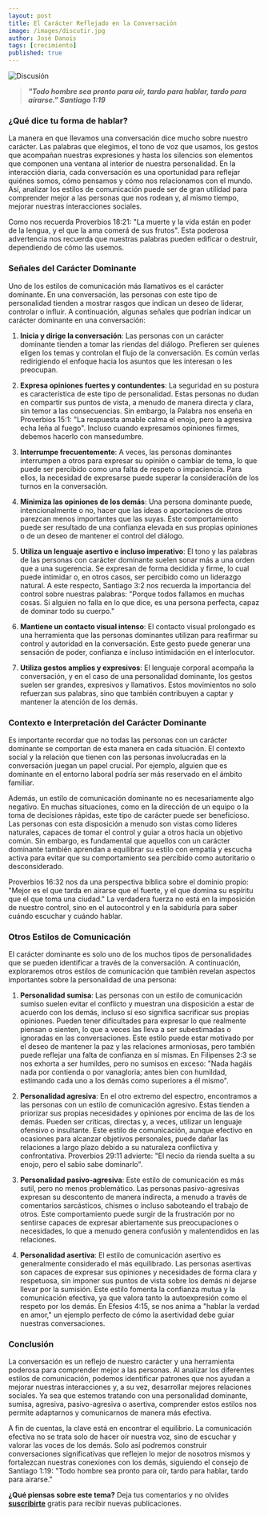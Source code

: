 ```yaml
---
layout: post
title: El Carácter Reflejado en la Conversación
image: /images/discutir.jpg
author: José Danois
tags: [crecimiento]
published: true
---
```

![Discusión](/images/discutir.jpg)
>***"Todo hombre sea pronto para oír, tardo para hablar, tardo para airarse." Santiago 1:19***

### ¿Qué dice tu forma de hablar? 

La manera en que llevamos una conversación dice mucho sobre nuestro carácter. Las palabras que elegimos, el tono de voz que usamos, los gestos que acompañan nuestras expresiones y hasta los silencios son elementos que componen una ventana al interior de nuestra personalidad. En la interacción diaria, cada conversación es una oportunidad para reflejar quiénes somos, cómo pensamos y cómo nos relacionamos con el mundo. Así, analizar los estilos de comunicación puede ser de gran utilidad para comprender mejor a las personas que nos rodean y, al mismo tiempo, mejorar nuestras interacciones sociales.

Como nos recuerda Proverbios 18:21: "La muerte y la vida están en poder de la lengua, y el que la ama comerá de sus frutos". Esta poderosa advertencia nos recuerda que nuestras palabras pueden edificar o destruir, dependiendo de cómo las usemos.

### Señales del Carácter Dominante

Uno de los estilos de comunicación más llamativos es el carácter dominante. En una conversación, las personas con este tipo de personalidad tienden a mostrar rasgos que indican un deseo de liderar, controlar o influir. A continuación, algunas señales que podrían indicar un carácter dominante en una conversación:

1.  **Inicia y dirige la conversación**: Las personas con un carácter dominante tienden a tomar las riendas del diálogo. Prefieren ser quienes eligen los temas y controlan el flujo de la conversación. Es común verlas redirigiendo el enfoque hacia los asuntos que les interesan o les preocupan.
    
2.  **Expresa opiniones fuertes y contundentes**: La seguridad en su postura es característica de este tipo de personalidad. Estas personas no dudan en compartir sus puntos de vista, a menudo de manera directa y clara, sin temor a las consecuencias. Sin embargo, la Palabra nos enseña en Proverbios 15:1: "La respuesta amable calma el enojo, pero la agresiva echa leña al fuego". Incluso cuando expresamos opiniones firmes, debemos hacerlo con mansedumbre.
    
3.  **Interrumpe frecuentemente**: A veces, las personas dominantes interrumpen a otros para expresar su opinión o cambiar de tema, lo que puede ser percibido como una falta de respeto o impaciencia. Para ellos, la necesidad de expresarse puede superar la consideración de los turnos en la conversación.
    
4.  **Minimiza las opiniones de los demás**: Una persona dominante puede, intencionalmente o no, hacer que las ideas o aportaciones de otros parezcan menos importantes que las suyas. Este comportamiento puede ser resultado de una confianza elevada en sus propias opiniones o de un deseo de mantener el control del diálogo.
    
5.  **Utiliza un lenguaje asertivo e incluso imperativo**: El tono y las palabras de las personas con carácter dominante suelen sonar más a una orden que a una sugerencia. Se expresan de forma decidida y firme, lo cual puede intimidar o, en otros casos, ser percibido como un liderazgo natural. A este respecto, Santiago 3:2 nos recuerda la importancia del control sobre nuestras palabras: "Porque todos fallamos en muchas cosas. Si alguien no falla en lo que dice, es una persona perfecta, capaz de dominar todo su cuerpo."
    
6.  **Mantiene un contacto visual intenso**: El contacto visual prolongado es una herramienta que las personas dominantes utilizan para reafirmar su control y autoridad en la conversación. Este gesto puede generar una sensación de poder, confianza e incluso intimidación en el interlocutor.
    
7.  **Utiliza gestos amplios y expresivos**: El lenguaje corporal acompaña la conversación, y en el caso de una personalidad dominante, los gestos suelen ser grandes, expresivos y llamativos. Estos movimientos no solo refuerzan sus palabras, sino que también contribuyen a captar y mantener la atención de los demás.
    

### Contexto e Interpretación del Carácter Dominante

Es importante recordar que no todas las personas con un carácter dominante se comportan de esta manera en cada situación. El contexto social y la relación que tienen con las personas involucradas en la conversación juegan un papel crucial. Por ejemplo, alguien que es dominante en el entorno laboral podría ser más reservado en el ámbito familiar.

Además, un estilo de comunicación dominante no es necesariamente algo negativo. En muchas situaciones, como en la dirección de un equipo o la toma de decisiones rápidas, este tipo de carácter puede ser beneficioso. Las personas con esta disposición a menudo son vistas como líderes naturales, capaces de tomar el control y guiar a otros hacia un objetivo común. Sin embargo, es fundamental que aquellos con un carácter dominante también aprendan a equilibrar su estilo con empatía y escucha activa para evitar que su comportamiento sea percibido como autoritario o desconsiderado.

Proverbios 16:32 nos da una perspectiva bíblica sobre el dominio propio: "Mejor es el que tarda en airarse que el fuerte, y el que domina su espíritu que el que toma una ciudad." La verdadera fuerza no está en la imposición de nuestro control, sino en el autocontrol y en la sabiduría para saber cuándo escuchar y cuándo hablar.

### Otros Estilos de Comunicación

El carácter dominante es solo uno de los muchos tipos de personalidades que se pueden identificar a través de la conversación. A continuación, exploraremos otros estilos de comunicación que también revelan aspectos importantes sobre la personalidad de una persona:

1.  **Personalidad sumisa**: Las personas con un estilo de comunicación sumiso suelen evitar el conflicto y muestran una disposición a estar de acuerdo con los demás, incluso si eso significa sacrificar sus propias opiniones. Pueden tener dificultades para expresar lo que realmente piensan o sienten, lo que a veces las lleva a ser subestimadas o ignoradas en las conversaciones. Este estilo puede estar motivado por el deseo de mantener la paz y las relaciones armoniosas, pero también puede reflejar una falta de confianza en sí mismas. En Filipenses 2:3 se nos exhorta a ser humildes, pero no sumisos en exceso: "Nada hagáis nada por contienda o por vanagloria; antes bien con humildad, estimando cada uno a los demás como superiores a él mismo".
    
2.  **Personalidad agresiva**: En el otro extremo del espectro, encontramos a las personas con un estilo de comunicación agresivo. Estas tienden a priorizar sus propias necesidades y opiniones por encima de las de los demás. Pueden ser críticas, directas y, a veces, utilizar un lenguaje ofensivo o insultante. Este estilo de comunicación, aunque efectivo en ocasiones para alcanzar objetivos personales, puede dañar las relaciones a largo plazo debido a su naturaleza conflictiva y confrontativa. Proverbios 29:11 advierte: "El necio da rienda suelta a su enojo, pero el sabio sabe dominarlo".
    
3.  **Personalidad pasivo-agresiva**: Este estilo de comunicación es más sutil, pero no menos problemático. Las personas pasivo-agresivas expresan su descontento de manera indirecta, a menudo a través de comentarios sarcásticos, chismes o incluso saboteando el trabajo de otros. Este comportamiento puede surgir de la frustración por no sentirse capaces de expresar abiertamente sus preocupaciones o necesidades, lo que a menudo genera confusión y malentendidos en las relaciones.
    
4.  **Personalidad asertiva**: El estilo de comunicación asertivo es generalmente considerado el más equilibrado. Las personas asertivas son capaces de expresar sus opiniones y necesidades de forma clara y respetuosa, sin imponer sus puntos de vista sobre los demás ni dejarse llevar por la sumisión. Este estilo fomenta la confianza mutua y la comunicación efectiva, ya que valora tanto la autoexpresión como el respeto por los demás. En Efesios 4:15, se nos anima a "hablar la verdad en amor," un ejemplo perfecto de cómo la asertividad debe guiar nuestras conversaciones.
    

### Conclusión

La conversación es un reflejo de nuestro carácter y una herramienta poderosa para comprender mejor a las personas. Al analizar los diferentes estilos de comunicación, podemos identificar patrones que nos ayudan a mejorar nuestras interacciones y, a su vez, desarrollar mejores relaciones sociales. Ya sea que estemos tratando con una personalidad dominante, sumisa, agresiva, pasivo-agresiva o asertiva, comprender estos estilos nos permite adaptarnos y comunicarnos de manera más efectiva.

A fin de cuentas, la clave está en encontrar el equilibrio. La comunicación efectiva no se trata solo de hacer oír nuestra voz, sino de escuchar y valorar las voces de los demás. Solo así podremos construir conversaciones significativas que reflejen lo mejor de nosotros mismos y fortalezcan nuestras conexiones con los demás, siguiendo el consejo de Santiago 1:19: "Todo hombre sea pronto para oír, tardo para hablar, tardo para airarse." 

**¿Qué piensas sobre este tema?** Deja tus comentarios y no olvides **[suscribirte](https://www.feedio.co/@jdanois)** gratis para recibir nuevas publicaciones.
<!--stackedit_data:
eyJoaXN0b3J5IjpbMTgxMTg4NDgzNV19
-->